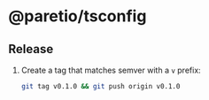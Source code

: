 # @paretio/tsconfig

## Release
1. Create a tag that matches semver with a `v` prefix:
   ```sh
   git tag v0.1.0 && git push origin v0.1.0
